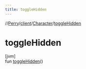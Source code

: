 ```yaml
---
title: toggleHidden
---
```

//[Perry](../../../index.html)/[client](../index.html)/[Character](index.html)/[toggleHidden](toggle-hidden.html)



# toggleHidden



[jvm]\
fun [toggleHidden](toggle-hidden.html)()




